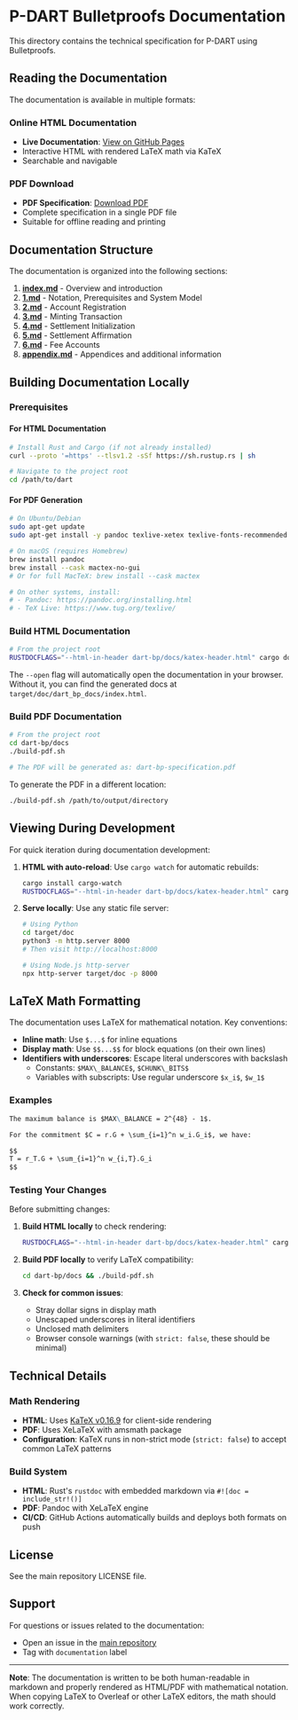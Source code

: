 # P-DART Bulletproofs Documentation

This directory contains the technical specification for P-DART using Bulletproofs.

## Reading the Documentation

The documentation is available in multiple formats:

### Online HTML Documentation
- **Live Documentation**: [View on GitHub Pages](https://polymeshassociation.github.io/dart/)
- Interactive HTML with rendered LaTeX math via KaTeX
- Searchable and navigable

### PDF Download
- **PDF Specification**: [Download PDF](https://polymeshassociation.github.io/dart/dart-bp-specification.pdf)
- Complete specification in a single PDF file
- Suitable for offline reading and printing

## Documentation Structure

The documentation is organized into the following sections:

1. **[index.md](index.md)** - Overview and introduction
2. **[1.md](1.md)** - Notation, Prerequisites and System Model
3. **[2.md](2.md)** - Account Registration
4. **[3.md](3.md)** - Minting Transaction
5. **[4.md](4.md)** - Settlement Initialization
6. **[5.md](5.md)** - Settlement Affirmation
7. **[6.md](6.md)** - Fee Accounts
8. **[appendix.md](appendix.md)** - Appendices and additional information

## Building Documentation Locally

### Prerequisites

#### For HTML Documentation
```bash
# Install Rust and Cargo (if not already installed)
curl --proto '=https' --tlsv1.2 -sSf https://sh.rustup.rs | sh

# Navigate to the project root
cd /path/to/dart
```

#### For PDF Generation
```bash
# On Ubuntu/Debian
sudo apt-get update
sudo apt-get install -y pandoc texlive-xetex texlive-fonts-recommended texlive-plain-generic

# On macOS (requires Homebrew)
brew install pandoc
brew install --cask mactex-no-gui
# Or for full MacTeX: brew install --cask mactex

# On other systems, install:
# - Pandoc: https://pandoc.org/installing.html
# - TeX Live: https://www.tug.org/texlive/
```

### Build HTML Documentation

```bash
# From the project root
RUSTDOCFLAGS="--html-in-header dart-bp/docs/katex-header.html" cargo doc --no-deps -p dart-bp-docs --open
```

The `--open` flag will automatically open the documentation in your browser. Without it, you can find the generated docs at `target/doc/dart_bp_docs/index.html`.

### Build PDF Documentation

```bash
# From the project root
cd dart-bp/docs
./build-pdf.sh

# The PDF will be generated as: dart-bp-specification.pdf
```

To generate the PDF in a different location:
```bash
./build-pdf.sh /path/to/output/directory
```

## Viewing During Development

For quick iteration during documentation development:

1. **HTML with auto-reload**: Use `cargo watch` for automatic rebuilds:
   ```bash
   cargo install cargo-watch
   RUSTDOCFLAGS="--html-in-header dart-bp/docs/katex-header.html" cargo watch -x 'doc --no-deps -p dart-bp-docs'
   ```

2. **Serve locally**: Use any static file server:
   ```bash
   # Using Python
   cd target/doc
   python3 -m http.server 8000
   # Then visit http://localhost:8000
   
   # Using Node.js http-server
   npx http-server target/doc -p 8000
   ```

## LaTeX Math Formatting

The documentation uses LaTeX for mathematical notation. Key conventions:

- **Inline math**: Use `$...$` for inline equations
- **Display math**: Use `$$...$$` for block equations (on their own lines)
- **Identifiers with underscores**: Escape literal underscores with backslash
  - Constants: `$MAX\_BALANCE$`, `$CHUNK\_BITS$`
  - Variables with subscripts: Use regular underscore `$x_i$`, `$w_1$`

### Examples

```markdown
The maximum balance is $MAX\_BALANCE = 2^{48} - 1$.

For the commitment $C = r.G + \sum_{i=1}^n w_i.G_i$, we have:

$$
T = r_T.G + \sum_{i=1}^n w_{i,T}.G_i
$$
```

### Testing Your Changes

Before submitting changes:

1. **Build HTML locally** to check rendering:
   ```bash
   RUSTDOCFLAGS="--html-in-header dart-bp/docs/katex-header.html" cargo doc --no-deps -p dart-bp-docs --open
   ```

2. **Build PDF locally** to verify LaTeX compatibility:
   ```bash
   cd dart-bp/docs && ./build-pdf.sh
   ```

3. **Check for common issues**:
   - Stray dollar signs in display math
   - Unescaped underscores in literal identifiers
   - Unclosed math delimiters
   - Browser console warnings (with `strict: false`, these should be minimal)

## Technical Details

### Math Rendering

- **HTML**: Uses [KaTeX v0.16.9](https://katex.org/) for client-side rendering
- **PDF**: Uses XeLaTeX with amsmath package
- **Configuration**: KaTeX runs in non-strict mode (`strict: false`) to accept common LaTeX patterns

### Build System

- **HTML**: Rust's `rustdoc` with embedded markdown via `#![doc = include_str!()]`
- **PDF**: Pandoc with XeLaTeX engine
- **CI/CD**: GitHub Actions automatically builds and deploys both formats on push

## License

See the main repository LICENSE file.

## Support

For questions or issues related to the documentation:
- Open an issue in the [main repository](https://github.com/PolymeshAssociation/dart/issues)
- Tag with `documentation` label

---

**Note**: The documentation is written to be both human-readable in markdown and properly rendered as HTML/PDF with mathematical notation. When copying LaTeX to Overleaf or other LaTeX editors, the math should work correctly.
